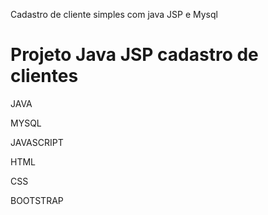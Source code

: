 Cadastro de cliente simples com java JSP e Mysql
# Projeto Java JSP cadastro de clientes

JAVA

MYSQL

JAVASCRIPT

HTML

CSS

BOOTSTRAP
